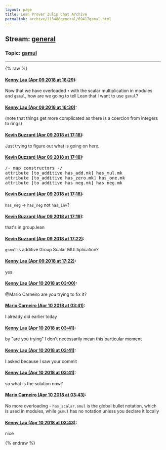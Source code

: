 ```yaml
---
layout: page
title: Lean Prover Zulip Chat Archive 
permalink: archive/113488general/69417gsmul.html
---
```


## Stream: [general](index.html)
### Topic: [gsmul](69417gsmul.html)

---


{% raw %}
#### [ Kenny Lau (Apr 09 2018 at 16:29)](https://leanprover.zulipchat.com/#narrow/stream/113488-general/topic/gsmul/near/124838585):
<p>Now that we have overloaded <code>•</code> with the scalar multiplication in modules and <code>gsmul</code>, how are we going to tell Lean that I want to use <code>gsmul</code>?</p>

#### [ Kenny Lau (Apr 09 2018 at 16:30)](https://leanprover.zulipchat.com/#narrow/stream/113488-general/topic/gsmul/near/124838630):
<p>(note that things get more complicated as there is a coercion from integers to rings)</p>

#### [ Kevin Buzzard (Apr 09 2018 at 17:18)](https://leanprover.zulipchat.com/#narrow/stream/113488-general/topic/gsmul/near/124840466):
<p>Just trying to figure out what is going on here.</p>

#### [ Kevin Buzzard (Apr 09 2018 at 17:18)](https://leanprover.zulipchat.com/#narrow/stream/113488-general/topic/gsmul/near/124840469):
<div class="codehilite"><pre><span></span><span class="c">/-</span><span class="cm"> map constructors -/</span>
<span class="n">attribute</span> <span class="o">[</span><span class="n">to_additive</span> <span class="n">has_add</span><span class="bp">.</span><span class="n">mk</span><span class="o">]</span> <span class="n">has_mul</span><span class="bp">.</span><span class="n">mk</span>
<span class="n">attribute</span> <span class="o">[</span><span class="n">to_additive</span> <span class="n">has_zero</span><span class="bp">.</span><span class="n">mk</span><span class="o">]</span> <span class="n">has_one</span><span class="bp">.</span><span class="n">mk</span>
<span class="n">attribute</span> <span class="o">[</span><span class="n">to_additive</span> <span class="n">has_neg</span><span class="bp">.</span><span class="n">mk</span><span class="o">]</span> <span class="n">has_neg</span><span class="bp">.</span><span class="n">mk</span>
</pre></div>

#### [ Kevin Buzzard (Apr 09 2018 at 17:18)](https://leanprover.zulipchat.com/#narrow/stream/113488-general/topic/gsmul/near/124840481):
<p><code>has_neg</code> -&gt; <code>has_neg</code> not <code>has_inv</code>?</p>

#### [ Kevin Buzzard (Apr 09 2018 at 17:19)](https://leanprover.zulipchat.com/#narrow/stream/113488-general/topic/gsmul/near/124840496):
<p>that's in group.lean</p>

#### [ Kevin Buzzard (Apr 09 2018 at 17:22)](https://leanprover.zulipchat.com/#narrow/stream/113488-general/topic/gsmul/near/124840673):
<p><code>gsmul</code> is additive Group Scalar MULtiplication?</p>

#### [ Kenny Lau (Apr 09 2018 at 17:22)](https://leanprover.zulipchat.com/#narrow/stream/113488-general/topic/gsmul/near/124840677):
<p>yes</p>

#### [ Kenny Lau (Apr 10 2018 at 03:00)](https://leanprover.zulipchat.com/#narrow/stream/113488-general/topic/gsmul/near/124863514):
<p><span class="user-mention" data-user-id="110049">@Mario Carneiro</span> are you trying to fix it?</p>

#### [ Mario Carneiro (Apr 10 2018 at 03:41)](https://leanprover.zulipchat.com/#narrow/stream/113488-general/topic/gsmul/near/124864636):
<p>I already did earlier today</p>

#### [ Kenny Lau (Apr 10 2018 at 03:41)](https://leanprover.zulipchat.com/#narrow/stream/113488-general/topic/gsmul/near/124864637):
<p>by "are you trying" I don't necessarily mean this particular moment</p>

#### [ Kenny Lau (Apr 10 2018 at 03:41)](https://leanprover.zulipchat.com/#narrow/stream/113488-general/topic/gsmul/near/124864638):
<p>I asked because I saw your commit</p>

#### [ Kenny Lau (Apr 10 2018 at 03:41)](https://leanprover.zulipchat.com/#narrow/stream/113488-general/topic/gsmul/near/124864639):
<p>so what is the solution now?</p>

#### [ Mario Carneiro (Apr 10 2018 at 03:43)](https://leanprover.zulipchat.com/#narrow/stream/113488-general/topic/gsmul/near/124864681):
<p>No more overloading - <code>has_scalar.smul</code> is the global bullet notation, which is used in modules, while <code>gsmul</code> has no notation unless you declare it locally</p>

#### [ Kenny Lau (Apr 10 2018 at 03:43)](https://leanprover.zulipchat.com/#narrow/stream/113488-general/topic/gsmul/near/124864687):
<p>nice</p>


{% endraw %}
